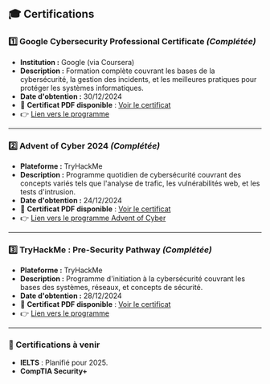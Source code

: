 ## 🎓 Certifications

### 1️⃣ **Google Cybersecurity Professional Certificate** *(Complétée)*
- **Institution :** Google (via Coursera)  
- **Description :** Formation complète couvrant les bases de la cybersécurité, la gestion des incidents, et les meilleures pratiques pour protéger les systèmes informatiques.  
- **Date d'obtention :** 30/12/2024  
- 📄 **Certificat PDF disponible** : [Voir le certificat](https://github.com/user-attachments/files/18286722/Coursera.8KGMK5HTE4WS.pdf)
- 👉 [Lien vers le programme](https://www.coursera.org/professional-certificates/google-cybersecurity)

---

### 2️⃣ **Advent of Cyber 2024** *(Complétée)*
- **Plateforme :** TryHackMe  
- **Description :** Programme quotidien de cybersécurité couvrant des concepts variés tels que l'analyse de trafic, les vulnérabilités web, et les tests d'intrusion.  
- **Date d'obtention :** 24/12/2024  
- 📄 **Certificat PDF disponible** : [Voir le certificat](https://github.com/user-attachments/files/18286738/THM-049U0X2CVU.pdf)  
- 👉 [Lien vers le programme Advent of Cyber](https://tryhackme.com/r/room/adventofcyber2024)
---

### 3️⃣ **TryHackMe : Pre-Security Pathway** *(Complétée)*
- **Plateforme :** TryHackMe  
- **Description :** Programme d'initiation à la cybersécurité couvrant les bases des systèmes, réseaux, et concepts de sécurité.  
- **Date d'obtention :** 28/12/2024  
- 📄 **Certificat PDF disponible** : [Voir le certificat](https://github.com/user-attachments/files/18286739/THM-P4NQELELSU.pdf)
- 👉 [Lien vers le programme](https://tryhackme.com/r/paths)    

---

### 🎯 Certifications à venir
- **IELTS** : Planifié pour 2025.  
- **CompTIA Security+**


